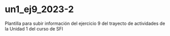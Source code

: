 # un1_ej9_2023-2
Plantilla para subir información del ejercicio 9 del trayecto de actividades de la Unidad 1 del curso de SFI
